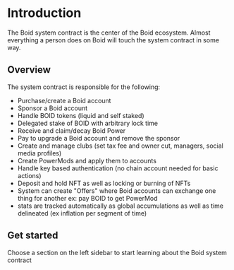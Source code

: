 # Introduction
The Boid system contract is the center of the Boid ecosystem. Almost everything a person does on Boid will touch the system contract in some way.

## Overview
The system contract is responsible for the following:

- Purchase/create a Boid account
- Sponsor a Boid account
- Handle BOID tokens (liquid and self staked)
- Delegated stake of BOID with arbitrary lock time
- Receive and claim/decay Boid Power
- Pay to upgrade a Boid account and remove the sponsor
- Create and manage clubs (set tax fee and owner cut, managers, social media profiles)
- Create PowerMods and apply them to accounts
- Handle key based authentication (no chain account needed for basic actions)
- Deposit and hold NFT as well as locking or burning of NFTs
- System can create "Offers" where Boid accounts can exchange one thing for another ex: pay BOID to get PowerMod
- stats are tracked automatically as global accumulations as well as time delineated (ex inflation per segment of time)

## Get started
Choose a section on the left sidebar to start learning about the Boid system contract
